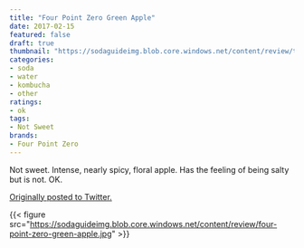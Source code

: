 ```yaml
---
title: "Four Point Zero Green Apple"
date: 2017-02-15
featured: false
draft: true
thumbnail: "https://sodaguideimg.blob.core.windows.net/content/review/thumbs/four-point-zero-green-apple.jpg"
categories:
- soda
- water
- kombucha
- other
ratings:
- ok
tags:
- Not Sweet
brands:
- Four Point Zero
---
```


Not sweet. Intense, nearly spicy, floral apple. Has the feeling of being salty but is not. OK.

[Originally posted to Twitter.](https://twitter.com/Cavorter/status/832043325188403201)

{{< figure src="https://sodaguideimg.blob.core.windows.net/content/review/four-point-zero-green-apple.jpg" >}}

